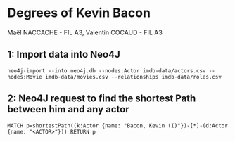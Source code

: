 # Degrees of Kevin Bacon

Maël NACCACHE - FIL A3, Valentin COCAUD - FIL A3

## 1: Import data into Neo4J

	neo4j-import --into neo4j.db --nodes:Actor imdb-data/actors.csv --nodes:Movie imdb-data/movies.csv --relationships imdb-data/roles.csv

## 2: Neo4J request to find the shortest Path between him and any actor

	MATCH p=shortestPath((k:Actor {name: "Bacon, Kevin (I)"})-[*]-(d:Actor {name: "<ACTOR>"})) RETURN p


